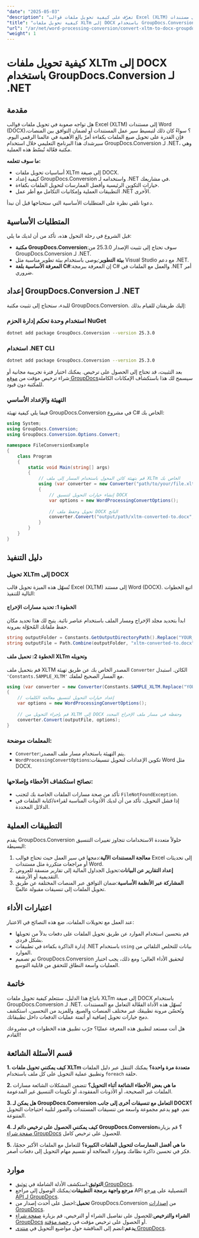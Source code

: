 ```yaml
---
"date": "2025-05-03"
"description": "تعرّف على كيفية تحويل ملفات قوالب Excel (XLTM) إلى مستندات Word (DOCX) بكفاءة باستخدام GroupDocs.Conversion لـ .NET. يغطي هذا الدليل الإعداد والتنفيذ وأفضل الممارسات."
"title": "كيفية تحويل ملفات XLTm إلى DOCX باستخدام GroupDocs.Conversion لـ .NET"
"url": "/ar/net/word-processing-conversion/convert-xltm-to-docx-groupdocs-conversion-net/"
"weight": 1
---
```


# كيفية تحويل ملفات XLTm إلى DOCX باستخدام GroupDocs.Conversion لـ .NET

## مقدمة

هل تواجه صعوبة في تحويل ملفات قوالب Excel (XLTM) إلى مستندات Word (DOCX)؟ سواءً كان ذلك لتبسيط سير عمل المستندات أو لضمان التوافق بين المنصات، فإن القدرة على تحويل صيغ الملفات بكفاءة أمرٌ بالغ الأهمية في عالمنا الرقمي اليوم. سيرشدك هذا البرنامج التعليمي خلال استخدام GroupDocs.Conversion لـ .NET، وهي مكتبة فعّالة تُبسّط هذه العملية.

**ما سوف تتعلمه:**
- أساسيات تحويل ملفات XLTm إلى صيغة DOCX.
- كيفية إعداد GroupDocs.Conversion واستخدامه لـ .NET في مشاريعك.
- خيارات التكوين الرئيسية وأفضل الممارسات لتحويل الملفات بكفاءة.
- التطبيقات العملية وإمكانيات التكامل مع أطر عمل .NET الأخرى.

دعونا نلقي نظرة على المتطلبات الأساسية التي ستحتاجها قبل أن نبدأ.

## المتطلبات الأساسية

قبل الشروع في رحلة التحول هذه، تأكد من أن لديك ما يلي:

- **مكتبة GroupDocs.Conversion**:سوف تحتاج إلى تثبيت الإصدار 25.3.0 من GroupDocs.Conversion لـ .NET.
- **بيئة التطوير**:يوصى باستخدام بيئة تطوير مناسبة مثل Visual Studio مع دعم .NET.
- **المعرفة الأساسية بلغة C#**:إن المعرفة ببرمجة C# والعمل مع الملفات في .NET أمر ضروري.

## إعداد GroupDocs.Conversion لـ .NET

للبدء، ستحتاج إلى تثبيت مكتبة GroupDocs.Conversion. إليك طريقتان للقيام بذلك:

### استخدام وحدة تحكم إدارة الحزم NuGet
```bash
dotnet add package GroupDocs.Conversion --version 25.3.0
```

### استخدام .NET CLI
```bash
dotnet add package GroupDocs.Conversion --version 25.3.0
```

بعد التثبيت، قد تحتاج إلى الحصول على ترخيص. يمكنك اختيار فترة تجريبية مجانية أو شراء ترخيص مؤقت من [موقع GroupDocs](https://purchase.groupdocs.com/temporary-license/)سيسمح لك هذا باستكشاف الإمكانات الكاملة للمكتبة دون قيود.

### التهيئة والإعداد الأساسي

فيما يلي كيفية تهيئة GroupDocs.Conversion في مشروع C# الخاص بك:

```csharp
using System;
using GroupDocs.Conversion;
using GroupDocs.Conversion.Options.Convert;

namespace FileConversionExample
{
    class Program
    {
        static void Main(string[] args)
        {
            // قم بتهيئة كائن المحول باستخدام المسار إلى ملف XLTm الخاص بك
            using (var converter = new Converter("path/to/your/file.xltm"))
            {
                // إنشاء خيارات التحويل لتنسيق DOCX
                var options = new WordProcessingConvertOptions();
                
                // تحويل وحفظ ملف DOCX الناتج
                converter.Convert("output/path/xltm-converted-to.docx", options);
            }
        }
    }
}
```

## دليل التنفيذ

### تحويل XLTm إلى DOCX

تُسهّل هذه الميزة تحويل قالب Excel (XLTM) إلى مستند Word (DOCX). اتبع الخطوات التالية للتنفيذ:

#### الخطوة 1: تحديد مسارات الإخراج
ابدأ بتحديد مجلد الإخراج ومسار الملف باستخدام عناصر نائبة. يتيح لك هذا تحديد مكان حفظ ملفاتك المُحوّلة بمرونة.

```csharp
string outputFolder = Constants.GetOutputDirectoryPath().Replace("YOUR_OUTPUT_DIRECTORY", "@" + YOUR_OUTPUT_DIRECTORY);
string outputFile = Path.Combine(outputFolder, "xltm-converted-to.docx");
```

#### الخطوة 2: تحميل ملف XLTm وتحويله
قم بتحميل ملف XLTM المصدر الخاص بك عن طريق تهيئة `Converter` الكائن. استبدل `'Constants.SAMPLE_XLTM'` مع المسار الصحيح لملفك.

```csharp
using (var converter = new Converter(Constants.SAMPLE_XLTM.Replace("YOUR_DOCUMENT_DIRECTORY", "@" + YOUR_DOCUMENT_DIRECTORY)))
{
    // إعداد خيارات التحويل لتنسيق معالجة الكلمات
    var options = new WordProcessingConvertOptions();
    
    // قم بإجراء التحويل من XLTM إلى DOCX وحفظه في مسار ملف الإخراج المحدد
    converter.Convert(outputFile, options);
}
```

### المعلمات موضحة:
- `Converter`:يتم التهيئة باستخدام مسار ملف المصدر.
- `WordProcessingConvertOptions`:تكوين الإعدادات لتحويل تنسيقات Word مثل DOCX.

### نصائح استكشاف الأخطاء وإصلاحها:
- تأكد من صحة مسارات الملفات الخاصة بك لتجنب `FileNotFoundException`.
- إذا فشل التحويل، تأكد من أن لديك الأذونات المناسبة لقراءة/كتابة الملفات في الدلائل المحددة.

## التطبيقات العملية

يقدم GroupDocs.Conversion حلولاً متعددة الاستخدامات تتجاوز تغييرات التنسيق البسيطة:

1. **معالجة المستندات الآلية**:دمجها في سير العمل حيث تحتاج قوالب Excel إلى تحديثات أو مراجعات متكررة مثل مستندات Word.
2. **إعداد التقارير عن البيانات**:تحويل الجداول المالية إلى تقارير منسقة للعروض التقديمية أو الأرشفة.
3. **المشاركة عبر الأنظمة الأساسية**:ضمان التوافق عبر المنصات المختلفة عن طريق تحويل الملفات إلى تنسيقات مقبولة عالميًا.

## اعتبارات الأداء

عند العمل مع تحويلات الملفات، ضع هذه النصائح في الاعتبار:

- قم بتحسين استخدام الموارد عن طريق تحويل الملفات على دفعات بدلاً من تحويلها بشكل فردي.
- إدارة الذاكرة بكفاءة في تطبيقات .NET باستخدام `using` بيانات للتخلص التلقائي من الموارد.
- تم تصميم GroupDocs.Conversion لتحقيق الأداء العالي؛ ومع ذلك، يجب اختبار العمليات واسعة النطاق للتحقق من قابلية التوسع.

## خاتمة

باتباع هذا الدليل، ستتعلم كيفية تحويل ملفات XLTm إلى صيغة DOCX باستخدام GroupDocs.Conversion لـ .NET. تُسهّل هذه الأداة الفعّالة التعامل مع المستندات وتُحسّن مرونة تطبيقك عبر مختلف المنصات والصيغ. وللمزيد من التحسين، استكشف دمج خيارات تحويل إضافية أو أتمتة عمليات الدفعات داخل تطبيقاتك.

هل أنت مستعد لتطبيق هذه المعرفة عمليًا؟ جرّب تطبيق هذه الخطوات في مشروعك القادم!

## قسم الأسئلة الشائعة

**1. كيف يمكنني تحويل ملفات XLTm متعددة مرة واحدة؟**
يمكنك التنقل عبر دليل الملفات وتطبيق عملية التحويل على كل ملف باستخدام `foreach` حلقة.

**2. ما هي بعض الأخطاء الشائعة أثناء التحويل؟**
تتضمن المشكلات الشائعة مسارات الملفات غير الصحيحة، أو الأذونات المفقودة، أو تكوينات التنسيق غير المدعومة.

**3. هل يمكن لـ GroupDocs.Conversion التعامل مع تنسيقات أخرى إلى جانب DOCX؟**
نعم، فهو يدعم مجموعة واسعة من تنسيقات المستندات والصور لتلبية احتياجات التحويل المتنوعة.

**4. كيف يمكنني الحصول على ترخيص دائم لـ GroupDocs.Conversion؟**
قم بزيارة [صفحة شراء GroupDocs](https://purchase.groupdocs.com/buy) للحصول على ترخيص كامل.

**5. ما هي أفضل الممارسات لتحويل الملفات الكبيرة؟**
للتعامل مع الملفات الأكبر حجمًا، فكر في تحسين ذاكرة نظامك وموارد المعالجة أو تقسيم مهام التحويل إلى دفعات أصغر.

## موارد

- **التوثيق**:استكشف الأدلة الشاملة في [توثيق GroupDocs](https://docs.groupdocs.com/conversion/net/).
- **مرجع واجهة برمجة التطبيقات**:يمكنك الوصول إلى مراجع API التفصيلية على [مرجع API لـ GroupDocs](https://reference.groupdocs.com/conversion/net/).
- **تحميل**:احصل على أحدث إصدار من GroupDocs.Conversion من [إصدارات GroupDocs](https://releases.groupdocs.com/conversion/net/).
- **الشراء والترخيص**:للحصول على تفاصيل الشراء أو الترخيص، قم بزيارة [صفحة شراء GroupDocs](https://purchase.groupdocs.com/buy) أو الحصول على ترخيص مؤقت في [رخصة مؤقتة](https://purchase.groupdocs.com/temporary-license/).
- **يدعم**:انضم إلى المناقشة حول مواضيع التحويل في [منتدى GroupDocs](https://forum.groupdocs.com/c/conversion/10).
